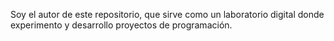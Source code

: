 Soy el autor de este repositorio, que sirve como un laboratorio digital donde experimento y desarrollo proyectos de programación.
